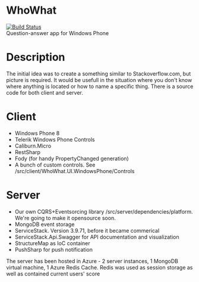 # WhoWhat
[![Build Status](https://travis-ci.org/Ontropix/whowhat.svg?branch=master)](https://travis-ci.org/Ontropix/whowhat) <br />
Question-answer app for Windows Phone

# Description
The initial idea was to create a something similar to Stackoverflow.com, but picture is required. It would be usefull in the situation where you don't know where anything is located or how to name a specific thing. There is a source code for both client and server. 

# Client
- Windows Phone 8
- Telerik Windows Phone Controls
- Caliburn.Micro
- RestSharp
- Fody (for handy PropertyChanged generation)
- A bunch of custom controls. See /src/client/WhoWhat.UI.WindowsPhone/Controls

# Server 
- Our own CQRS+Eventsorcing library /src/server/dependencies/platform. We're going to make it opensource soon.
- MongoDB event storage
- ServiceStack. Version 3.9.71, before it became commerical
- ServiceStack.Api.Swagger for API documentation and visualization
- StructureMap as IoC container
- PushSharp for push notification

The server has been hosted in Azure - 2 server instances, 1 MongoDB virtual machine, 1 Azure Redis Cache. 
Redis was used as session storage as well as contained current users' score

